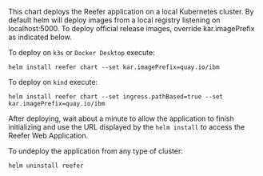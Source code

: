 <!--
# Copyright IBM Corporation 2020,2021
#
# Licensed under the Apache License, Version 2.0 (the "License");
# you may not use this file except in compliance with the License.
# You may obtain a copy of the License at
#
#     http://www.apache.org/licenses/LICENSE-2.0
#
# Unless required by applicable law or agreed to in writing, software
# distributed under the License is distributed on an "AS IS" BASIS,
# WITHOUT WARRANTIES OR CONDITIONS OF ANY KIND, either express or implied.
# See the License for the specific language governing permissions and
# limitations under the License.
-->

This chart deploys the Reefer application on a local Kubernetes cluster.
By default helm will deploy images from a local registry listening on localhost:5000.
To deploy official release images, override kar.imagePrefix as indicated below.

To deploy on `k3s` or `Docker Desktop` execute:
```shell
helm install reefer chart --set kar.imagePrefix=quay.io/ibm
```

To deploy on `kind` execute:
```shell
helm install reefer chart --set ingress.pathBased=true --set kar.imagePrefix=quay.io/ibm
```

After deploying, wait about a minute to allow the application to
finish initializing and use the URL displayed by the `helm install`
to access the Reefer Web Application.

To undeploy the application from any type of cluster:
```shell
helm uninstall reefer
```
